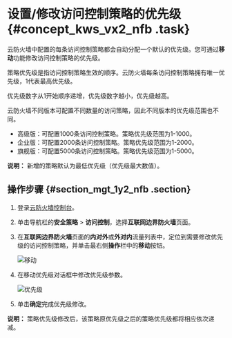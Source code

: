 # 设置/修改访问控制策略的优先级 {#concept_kws_vx2_nfb .task}

云防火墙中配置的每条访问控制策略都会自动分配一个默认的优先级。您可通过**移动**功能修改访问控制策略的优先级。

策略优先级是指访问控制策略生效的顺序。云防火墙每条访问控制策略拥有唯一优先级，1代表最高优先级。

优先级数字从1开始顺序递增，优先级数字越小，优先级越高。

云防火墙不同版本可配置不同数量的访问策略，因此不同版本的优先级范围也不同。

-   高级版：可配置1000条访问控制策略。策略优先级范围为1-1000。
-   企业版：可配置2000条访问控制策略。策略优先级范围为1-2000。
-   旗舰版：可配置5000条访问控制策略。策略优先级范围为1-5000。

**说明：** 新增的策略默认为最低优先级（优先级最大数值）。

## 操作步骤 {#section_mgt_1y2_nfb .section}

1.  登录[云防火墙控制台](https://yundun.console.aliyun.com/?p=cfwnext#/overview)。
2.  单击导航栏的**安全策略** \> **访问控制**，选择**互联网边界防火墙**页面。
3.  在**互联网边界防火墙**页面的**内对外**或**外对内**流量列表中，定位到需要修改优先级的访问控制策略，并单击最右侧**操作**栏中的**移动**按钮。

    ![移动](http://static-aliyun-doc.oss-cn-hangzhou.aliyuncs.com/assets/img/24037/156752591613959_zh-CN.png)

4.  在移动优先级对话框中修改优先级参数。

    ![优先级](http://static-aliyun-doc.oss-cn-hangzhou.aliyuncs.com/assets/img/24037/156752591713960_zh-CN.png)

5.  单击**确定**完成优先级修改。

**说明：** 策略优先级修改后，该策略原优先级之后的策略优先级都将相应依次递减。

